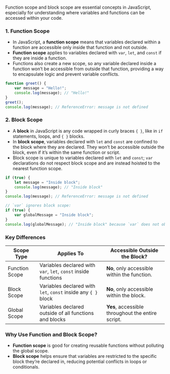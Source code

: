 Function scope and block scope are essential concepts in JavaScript, especially for understanding where variables and functions can be accessed within your code.

### 1. **Function Scope**
   - In JavaScript, a **function scope** means that variables declared within a function are accessible only inside that function and not outside.
   - **Function scope** applies to variables declared with `var`, `let`, and `const` if they are inside a function.
   - Functions also create a new scope, so any variable declared inside a function won’t be accessible from outside that function, providing a way to encapsulate logic and prevent variable conflicts.
  
   ```javascript
   function greet() {
       var message = "Hello!";
       console.log(message); // "Hello!"
   }
   greet();
   console.log(message); // ReferenceError: message is not defined
   ```

### 2. **Block Scope**
   - A **block** in JavaScript is any code wrapped in curly braces `{ }`, like in `if` statements, loops, and `{ }` blocks.
   - In **block scope**, variables declared with `let` and `const` are confined to the block where they are declared. They won’t be accessible outside the block, even if it’s within the same function or script.
   - Block scope is unique to variables declared with `let` and `const`; `var` declarations do not respect block scope and are instead hoisted to the nearest function scope.

   ```javascript
   if (true) {
       let message = "Inside block";
       console.log(message); // "Inside block"
   }
   console.log(message); // ReferenceError: message is not defined

   // `var` ignores block scope:
   if (true) {
       var globalMessage = "Inside block";
   }
   console.log(globalMessage); // "Inside block" because `var` does not obey block scope
   ```

### Key Differences

| Scope Type       | Applies To                        | Accessible Outside the Block?    |
|------------------|-----------------------------------|----------------------------------|
| Function Scope   | Variables declared with `var`, `let`, `const` inside functions | **No**, only accessible within the function. |
| Block Scope      | Variables declared with `let`, `const` inside any `{ }` block | **No**, only accessible within the block. |
| Global Scope     | Variables declared outside of all functions and blocks | **Yes**, accessible throughout the entire script. |

### Why Use Function and Block Scope?

- **Function scope** is good for creating reusable functions without polluting the global scope.
- **Block scope** helps ensure that variables are restricted to the specific block they’re declared in, reducing potential conflicts in loops or conditionals.

